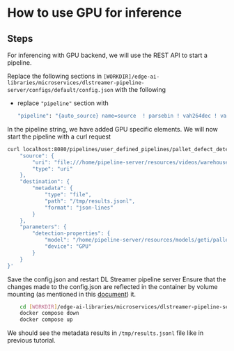 # How to use GPU for inference

## Steps

For inferencing with GPU backend, we will use the REST API to start a pipeline.


Replace the following sections in `[WORKDIR]/edge-ai-libraries/microservices/dlstreamer-pipeline-server/configs/default/config.json` with the following

- replace `"pipeline"` section with  
    ```sh
    "pipeline": "{auto_source} name=source  ! parsebin ! vah264dec ! vapostproc ! video/x-raw(memory:VAMemory) ! gvadetect name=detection ! queue ! gvawatermark ! gvafpscounter ! gvametaconvert add-empty-results=true name=metaconvert ! gvametapublish name=destination ! appsink name=appsink",
    ```
In the pipeline string, we have added GPU specific elements. We will now start the pipeline with a curl request

```sh
curl localhost:8080/pipelines/user_defined_pipelines/pallet_defect_detection -X POST -H 'Content-Type: application/json' -d '{
    "source": {
        "uri": "file:///home/pipeline-server/resources/videos/warehouse.avi",
        "type": "uri"
    },
    "destination": {
        "metadata": {
            "type": "file",
            "path": "/tmp/results.jsonl",
            "format": "json-lines"
        }
    },
    "parameters": {
        "detection-properties": {
            "model": "/home/pipeline-server/resources/models/geti/pallet_defect_detection/deployment/Detection/model/model.xml",
            "device": "GPU"
        }
    }
}'
```
Save the config.json and restart DL Streamer pipeline server
Ensure that the changes made to the config.json are reflected in the container by volume mounting (as mentioned in this [document](./how-to-change-dlstreamer-pipeline.md)) it.

```sh
    cd [WORKDIR]/edge-ai-libraries/microservices/dlstreamer-pipeline-server/docker/
    docker compose down
    docker compose up
```
We should see the metadata results in `/tmp/results.jsonl` file like in previous tutorial.